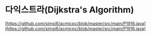 다익스트라(Dijkstra's Algorithm)
========
[https://github.com/simsi6/acmicpc/blob/master/src/main/P1916.java](https://github.com/simsi6/acmicpc/blob/master/src/main/P1916.java)
